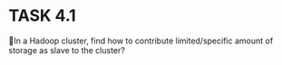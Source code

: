 # TASK 4.1
🔷In a Hadoop cluster, find how to
contribute limited/specific amount
of storage as slave to the cluster?
